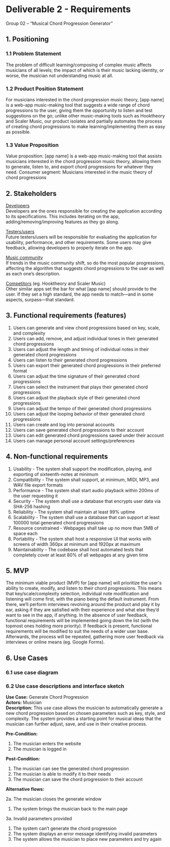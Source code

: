 # Deliverable 2 - Requirements
Group 02 – “Musical Chord Progression Generator”

## 1. Positioning

### 1.1 Problem Statement
The problem of difficult learning/composing of complex music affects musicians of all levels; the impact of which is their music lacking identity, or worse, the musician not understanding music at all.

### 1.2 Product Position Statement
For musicians interested in the chord progression music theory, [app name] is a web-app music-making tool that suggests a wide range of chord progressions to the user, giving them the opportunity to listen and test suggestions on the go; unlike other music-making tools such as Hooktheory and Scaler Music, our product isolates and partially automates the process of creating chord progressions to make learning/implementing them as easy as possible.

### 1.3 Value Proposition
Value proposition: [app name] is a web-app music-making tool that assists musicians interested in the chord progression music theory, allowing them to generate, listen to, and export chord progressions for whatever they need.
Consumer segment: Musicians interested in the music theory of chord progressions

## 2. Stakeholders
<u>Developers</u><br/>
Developers are the ones responsible for creating the application according to its specifications.  This includes iterating on the app, adding/removing/improving features as they go along.

<u>Testers/users</u><br/>
Future testers/users will be responsible for evaluating the application for usability, performance, and other requirements.  Some users may give feedback, allowing developers to properly iterate on the app.

<u>Music community</u><br/>
If trends in the music community shift, so do the most popular progressions, affecting the algorithm that suggests chord progressions to the user as well as each one’s description.

<u>Competitors</u> (eg. Hooktheory and Scaler Music)<br/>
Other similar apps set the bar for what [app name] should provide to the user.  If they set a high standard, the app needs to match—and in some aspects, surpass—that standard.

## 3. Functional requirements (features)
<ol>
    <li>Users can generate and view chord progressions based on key, scale, and complexity</li>
    <li>Users can add, remove, and adjust individual tones in their generated chord progressions</li>
    <li>Users can adjust the length and timing of individual notes in their generated chord progressions</li>
    <li>Users can listen to their generated chord progressions</li>
    <li>Users can export their generated chord progressions in their preferred format</li>
    <li>Users can adjust the time signature of their generated chord progressions</li>
    <li>Users can select the instrument that plays their generated chord progressions</li>
    <li>Users can adjust the playback style of their generated chord progressions</li>
    <li>Users can adjust the tempo of their generated chord progressions</li>
    <li>Users can adjust the looping behavior of their generated chord progressions</li>
    <li>Users can create and log into personal accounts</li>
    <li>Users can save generated chord progressions to their account</li>
    <li>Users can edit generated chord progressions saved under their account</li>
    <li>Users can manage personal account settings/preferences</li>
</ol>

## 4. Non-functional requirements
<ol>
    <li>Usability - The system shall support the modification, playing, and exporting of sixteenth-notes at minimum</li>
    <li>Compatibility - The system shall support, at minimum, MIDI, MP3, and WAV file export formats</li>
    <li>Performance - The system shall start audio playback within 200ms of the user requesting it</li>
    <li>Security - The system shall use a database that encrypts user data via SHA-256 hashing</li>
    <li>Reliability - The system shall maintain at least 99% uptime</li>
    <li>Scalability - The system shall use a database that can support at least 100000 total generated chord progressions</li>
    <li>Resource constrained - Webpages shall take up no more than 5MB of space each</li>
    <li>Portability - The system shall host a responsive UI that works with screens of width 360px at minimum and 1920px at maximum</li>
    <li>Maintainability - The codebase shall host automated tests that completely cover at least 80% of all webpages at any given time</li>
</ol>

## 5. MVP
The minimum viable product (MVP) for [app name] will prioritize the user's ability to create, modify, and listen to their chord progressions.  This means that key/scale/complexity selection, individual note modification and listening will come first, with the piano being the default instrument. From there, we’ll perform interviews revolving around the product and play it by ear, asking if they are satisfied with their experience and what else they’d want to see in the app, if anything.  In the absence of user feedback, functional requirements will be implemented going down the list (with the topmost ones holding more priority).  If feedback is present, functional requirements will be modified to suit the needs of a wider user base.  Afterwards, the process will be repeated, gathering more user feedback via interviews or online means (eg. Google Forms).

## 6. Use Cases
### 6.1 use case diagram
### 6.2 Use case descriptions and interface sketch
**Use Case:** Generate Chord Progression <br>
**Actors:** Musician <br>
**Description:** This use case allows the musician to automatically generate a new chord progression based on chosen parameters such as key, style, and complexity. The system provides a starting point for musical ideas that the musician can further adjust, save, and use in their creative process. <br>

**Pre-Condition:**
<ol>
    <li>The musician enters the website
    <li>The musician is logged in
</ol>

**Post-Condition:**
<ol>
    <li>The musician can see the generated chord progression 
    <li>The musician is able to modify it to their needs
    <li>The musician can save the chord progression to their account
</ol>

**Alternative flows:** <br>

2a. The musician closes the generate window
<ol>
     <li>The system brings the musician back to the main page
</ol>
3a.	Invalid parameters provided
<ol>
    <li>The system can’t generate the chord progression
    <li>The system displays an error message identifying invalid parameters
    <li>The system allows the musician to place new parameters and try again
</ol>
